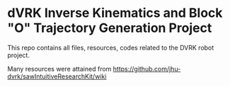 # dVRK Inverse Kinematics and Block "O" Trajectory Generation Project

This repo contains all files, resources, codes related to the DVRK robot project.

Many resources were attained from https://github.com/jhu-dvrk/sawIntuitiveResearchKit/wiki
